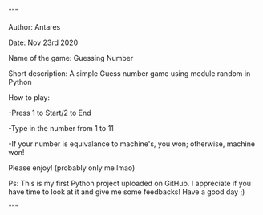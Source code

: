 """

Author:           Antares

Date:             Nov 23rd 2020

Name of the game: Guessing Number

Short description: A simple Guess number game using module random in Python

How to play:

-Press 1 to Start/2 to End

-Type in the number from 1 to 11

-If your number is equivalance to machine's, you won; otherwise, machine won!

Please enjoy! (probably only me lmao)

Ps: This is my first Python project uploaded on GitHub. I appreciate if you have time to look at it and give me some feedbacks! Have a good day ;)

"""
